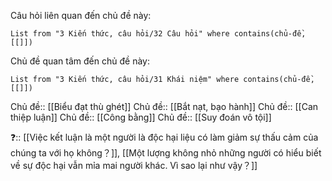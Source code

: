 Câu hỏi liên quan đến chủ đề này:
```dataview
List from "3 Kiến thức, câu hỏi/32 Câu hỏi" where contains(chủ-đề,[[]]) 
```

Chủ đề quan tâm đến chủ đề này:
```dataview
List from "3 Kiến thức, câu hỏi/31 Khái niệm" where contains(chủ-đề,[[]]) 
```
Chủ đề:: [[Biểu đạt thù ghét]]
Chủ đề:: [[Bắt nạt, bạo hành]]
Chủ đề:: [[Can thiệp luận]]
Chủ đề:: [[Công bằng]]
Chủ đề:: [[Suy đoán vô tội]]

❓:: [[Việc kết luận là một người là độc hại liệu có làm giảm sự thấu cảm của chúng ta với họ không？]], [[Một lượng không nhỏ những người có hiểu biết về sự độc hại vẫn mỉa mai người khác. Vì sao lại như vậy？]]
